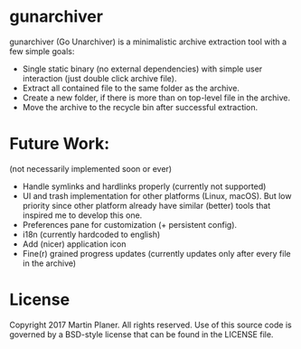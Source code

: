 # gunarchiver

gunarchiver (Go Unarchiver) is a minimalistic archive extraction tool with a few simple goals:

- Single static binary (no external dependencies) with simple user interaction (just double click archive file).
- Extract all contained file to the same folder as the archive.
- Create a new folder, if there is more than on top-level file in the archive.
- Move the archive to the recycle bin after successful extraction.

# Future Work:

(not necessarily implemented soon or ever)

- Handle symlinks and hardlinks properly (currently not supported)
- UI and trash implementation for other platforms (Linux, macOS). But low priority since other platform already have similar (better) tools that inspired me to develop this one.
- Preferences pane for customization (+ persistent config).
- i18n (currently hardcoded to english)
- Add (nicer) application icon
- Fine(r) grained progress updates (currently updates only after every file in the archive)

# License

Copyright 2017 Martin Planer. All rights reserved.
Use of this source code is governed by a BSD-style
license that can be found in the LICENSE file.
